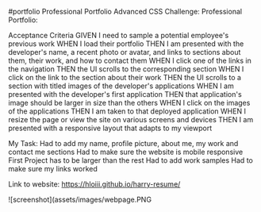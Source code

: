 #portfolio
Professional Portfolio
Advanced CSS Challenge: Professional Portfolio:

Acceptance Criteria
GIVEN I need to sample a potential employee's previous work
WHEN I load their portfolio
THEN I am presented with the developer's name, a recent photo or avatar, and links to sections about them, their work, and how to contact them
WHEN I click one of the links in the navigation
THEN the UI scrolls to the corresponding section
WHEN I click on the link to the section about their work
THEN the UI scrolls to a section with titled images of the developer's applications
WHEN I am presented with the developer's first application
THEN that application's image should be larger in size than the others
WHEN I click on the images of the applications
THEN I am taken to that deployed application
WHEN I resize the page or view the site on various screens and devices
THEN I am presented with a responsive layout that adapts to my viewport

My Task:
Had to add my name, profile picture, about me, my work and contact me sections
Had to make sure the website is mobile responsive
First Project has to be larger than the rest
Had to add work samples
Had to make sure my links worked


Link to website: https://hloiii.github.io/harry-resume/

![screenshot](assets/images/webpage.PNG
